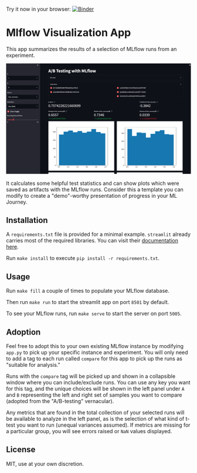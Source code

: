 Try it now in your browser: [![Binder](https://mybinder.org/badge_logo.svg)](https://mybinder.org/v2/gh/ml-starter-packs/mlflow-viz/main?urlpath=app/)

# Mlflow Visualization App

This app summarizes the results of a selection of MLflow runs from an experiment.

![screenshot](demo/ss.jpg)

It calculates some helpful test statistics and can show plots which were saved as artifacts with the MLflow runs.
Consider this a template you can modify to create a "demo"-worthy presentation of progress in your ML Journey.

## Installation
A `requirements.txt` file is provided for a minimal example.
`streamlit` already carries most of the required libraries.
You can visit their [documentation here](https://docs.streamlit.io/library/api-reference).

Run `make install` to execute `pip install -r requirements.txt`.

## Usage

Run `make fill` a couple of times to populate your MLflow database.

Then run `make run` to start the streamlit app on port `8501` by default.

To see your MLflow runs, run `make serve` to start the server on port `5005`.

## Adoption

Feel free to adopt this to your own existing MLflow instance by modifying `app.py` to pick up your specific instance and experiment.
You will only need to add a tag to each run called `compare` for this app to pick up the runs as "suitable for analysis."

Runs with the `compare` tag will be picked up and shown in a collapsible window where you can include/exclude runs.
You can use any key you want for this tag, and the unique choices will be shown in the left panel under `A` and `B` representing the left and right set of samples you want to compare (adopted from the "A/B-testing" vernacular).

Any metrics that are found in the total collection of your selected runs will be available to analyze in the left panel, as is the selection of what kind of t-test you want to run (unequal variances assumed).
If metrics are missing for a particular group, you will see errors raised or `NaN` values displayed.

## License

MIT, use at your own discretion.

